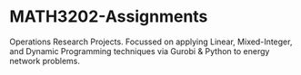 # MATH3202-Assignments
Operations Research Projects. Focussed on applying Linear, Mixed-Integer, and Dynamic Programming techniques via Gurobi & Python to energy network problems.
